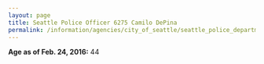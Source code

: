 ```yaml
---
layout: page
title: Seattle Police Officer 6275 Camilo DePina
permalink: /information/agencies/city_of_seattle/seattle_police_department/copbook/6275/
---
```


**Age as of Feb. 24, 2016:** 44
